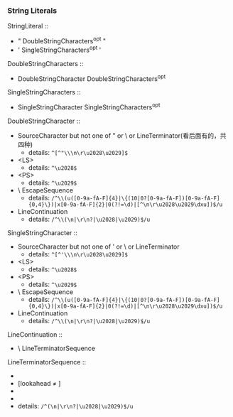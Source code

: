 ### String Literals

StringLiteral ::

-   " DoubleStringCharacters<sup>opt</sup> "
-   ' SingleStringCharacters<sup>opt</sup> '

DoubleStringCharacters ::

-   DoubleStringCharacter DoubleStringCharacters<sup>opt</sup>

SingleStringCharacters ::

-   SingleStringCharacter SingleStringCharacters<sup>opt</sup>

DoubleStringCharacter ::

-   SourceCharacter but not one of " or \ or LineTerminator(看后面有的，共四种)
    -   details: `^[^"\\\n\r\u2028\u2029]$`
-   \<LS\>
    -   details: `^\u2028$`
-   \<PS\>
    -   details: `^\u2029$`
-   \ EscapeSequence
    -   details: `/^\\(u([0-9a-fA-F]{4}|\{(10|0?[0-9a-fA-F])[0-9a-fA-F]{0,4}\})|x[0-9a-fA-F]{2}|0(?!=\d)|[^\n\r\u2028\u2029\dxu])$/u`
-   LineContinuation
    -   details: `/^\\(\n|\r\n?|\u2028|\u2029)$/u`

SingleStringCharacter ::

-   SourceCharacter but not one of ' or \ or LineTerminator
    -   details: `^[^'\\\n\r\u2028\u2029]$`
-   \<LS\>
    -   details: `^\u2028$`
-   \<PS\>
    -   details: `^\u2029$`
-   \ EscapeSequence
    -   details: `/^\\(u([0-9a-fA-F]{4}|\{(10|0?[0-9a-fA-F])[0-9a-fA-F]{0,4}\})|x[0-9a-fA-F]{2}|0(?!=\d)|[^\n\r\u2028\u2029\dxu])$/u`
-   LineContinuation
    -   details: `/^\\(\n|\r\n?|\u2028|\u2029)$/u`

LineContinuation ::

-   \ LineTerminatorSequence

LineTerminatorSequence ::

-   <LF>
-   <CR>[lookahead ≠ <LF>]
-   <LS>
-   <PS>
-   <CR><LF>
    details: `/^(\n|\r\n?|\u2028|\u2029)$/u`
